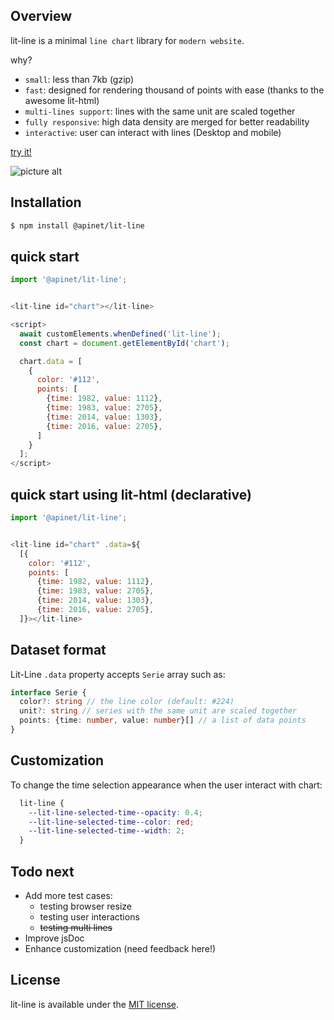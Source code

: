 ## Overview

lit-line is a minimal `line chart` library for `modern website`.

why?
 - `small`: less than 7kb (gzip)
 - `fast`: designed for rendering thousand of points with ease (thanks to the awesome lit-html)
 - `multi-lines support`: lines with the same unit are scaled together 
 - `fully responsive`: high data density are merged for better readability
 - `interactive`: user can interact with lines (Desktop and mobile)

[try it!](https://apinet.github.io)

![picture alt](https://apinet.github.io/screenshot_random.png "LitLine Random screenshot")

## Installation

```bash
$ npm install @apinet/lit-line
```

## quick start
```javascript
import '@apinet/lit-line';


<lit-line id="chart"></lit-line>

<script>
  await customElements.whenDefined('lit-line');
  const chart = document.getElementById('chart');

  chart.data = [
    {
      color: '#112',
      points: [
        {time: 1982, value: 1112},
        {time: 1983, value: 2705},
        {time: 2014, value: 1303},
        {time: 2016, value: 2705},
      ]
    }
  ];
</script>
```

## quick start using lit-html (declarative)

```javascript
import '@apinet/lit-line';


<lit-line id="chart" .data=${
  [{
    color: '#112',
    points: [
      {time: 1982, value: 1112},
      {time: 1983, value: 2705},
      {time: 2014, value: 1303},
      {time: 2016, value: 2705},
  ]}></lit-line>
```

## Dataset format
Lit-Line `.data` property accepts `Serie` array such as:

```ts
interface Serie {
  color?: string // the line color (default: #224)
  unit?: string // series with the same unit are scaled together
  points: {time: number, value: number}[] // a list of data points
}
```

## Customization
To change the time selection appearance when the user interact with chart:
```css
  lit-line {
    --lit-line-selected-time--opacity: 0.4;
    --lit-line-selected-time--color: red;
    --lit-line-selected-time--width: 2;
  }
```


## Todo next
 - Add more test cases:
    - testing browser resize
    - testing user interactions
    - ~~testing multi lines~~
 - Improve jsDoc
 - Enhance customization (need feedback here!)

## License
lit-line is available under the [MIT license](https://opensource.org/licenses/MIT).